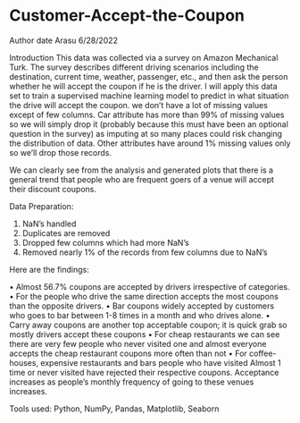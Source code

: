 # Customer-Accept-the-Coupon

Author	date
Arasu	6/28/2022

Introduction
         This data was collected via a survey on Amazon Mechanical Turk. The survey describes different driving scenarios including the destination, current time, weather, passenger, etc., and then ask the person whether he will accept the coupon if he is the driver. I will apply this data set to train a supervised machine learning model to predict in what situation the drive will accept the coupon.
 we don’t have a lot of missing values except of few columns. Car attribute has more than 99% of missing values so we will simply drop it (probably because this must have been an optional question in the survey) as imputing at so many places could risk changing the distribution of data. Other attributes have around 1% missing values only so we’ll drop those records. 

We can clearly see from the analysis and generated plots that there is a general trend that people who are frequent goers of a venue will accept their discount coupons.

Data Preparation: 

1.	NaN’s handled 
2.	Duplicates are removed 
3.	Dropped few columns which had more NaN’s 
4.	Removed nearly 1% of the records from few columns due to NaN’s 


Here are the findings: 

•	Almost 56.7% coupons are accepted by drivers irrespective of categories. 
•	For the people who drive the same direction accepts the most coupons than the opposite drivers. 
•	Bar coupons widely accepted by customers who goes to bar between 1-8 times in a month and who drives alone. 
•	Carry away coupons are another top acceptable coupon; it is quick grab so mostly drivers accept these coupons
•	For cheap restaurants we can see there are very few people who never visited one and almost everyone accepts the cheap restaurant coupons more often than not
•	For coffee-houses, expensive restaurants and bars people who have visited Almost 1 time or never visited have rejected their respective coupons. Acceptance increases as people’s monthly frequency of going to these venues increases.

Tools used: Python, NumPy, Pandas, Matplotlib, Seaborn

